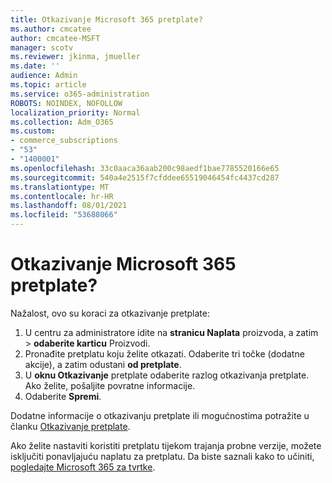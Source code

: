 ```yaml
---
title: Otkazivanje Microsoft 365 pretplate?
ms.author: cmcatee
author: cmcatee-MSFT
manager: scotv
ms.reviewer: jkinma, jmueller
ms.date: ''
audience: Admin
ms.topic: article
ms.service: o365-administration
ROBOTS: NOINDEX, NOFOLLOW
localization_priority: Normal
ms.collection: Adm_O365
ms.custom:
- commerce_subscriptions
- "53"
- "1400001"
ms.openlocfilehash: 33c0aaca36aab200c98aedf1bae7785520166e65
ms.sourcegitcommit: 540a4e2515f7cfddee65519046454fc4437cd287
ms.translationtype: MT
ms.contentlocale: hr-HR
ms.lasthandoff: 08/01/2021
ms.locfileid: "53688066"
---
```

# <a name="canceling-your-microsoft-365-subscription"></a>Otkazivanje Microsoft 365 pretplate?

Nažalost, ovo su koraci za otkazivanje pretplate:

1. U centru za administratore idite na **stranicu Naplata** proizvoda, a zatim  >  **[](https://go.microsoft.com/fwlink/p/?linkid=842054)** **odaberite karticu** Proizvodi.
2. Pronađite pretplatu koju želite otkazati. Odaberite tri točke (dodatne akcije), a zatim odustani **od pretplate**.
3. U **oknu Otkazivanje** pretplate odaberite razlog otkazivanja pretplate. Ako želite, pošaljite povratne informacije.
4. Odaberite **Spremi**.

Dodatne informacije o otkazivanju pretplate ili mogućnostima potražite u članku [Otkazivanje pretplate](/microsoft-365/commerce/subscriptions/cancel-your-subscription).

Ako želite nastaviti koristiti pretplatu tijekom trajanja probne verzije, možete isključiti ponavljajuću naplatu za pretplatu. Da biste saznali kako to učiniti, [pogledajte Microsoft 365 za tvrtke](/microsoft-365/commerce/subscriptions/renew-your-subscription).